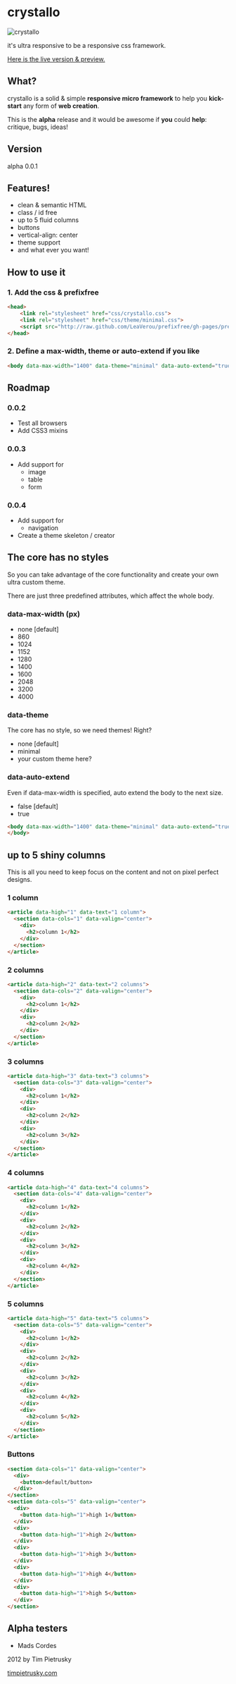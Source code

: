 # crystallo

![crystallo](https://raw.github.com/TimPietrusky/crystallo/master/img/crystallo_big.png)

it's ultra responsive to be a responsive css framework.

[Here is the live version & preview. ](http://timpietrusky.github.com/crystallo)

## What?
crystallo is a solid & simple **responsive micro framework** to help you **kick-start** any form of **web creation**.

This is the **alpha** release and it would be awesome if **you** could **help**: critique, bugs, ideas!

## Version

alpha 0.0.1

## Features!

* clean & semantic HTML
* class / id free
* up to 5 fluid columns
* buttons
* vertical-align: center
* theme support
* and what ever you want!

## How to use it

### 1. Add the css & prefixfree

```html
<head>
    <link rel="stylesheet" href="css/crystallo.css">
    <link rel="stylesheet" href="css/theme/minimal.css">
    <script src="http://raw.github.com/LeaVerou/prefixfree/gh-pages/prefixfree.min.js"></script>
</head>
```

### 2. Define a max-width, theme or auto-extend if you like

```html
<body data-max-width="1400" data-theme="minimal" data-auto-extend="true">
```

## Roadmap

### 0.0.2

* Test all browsers
* Add CSS3 mixins

### 0.0.3
* Add support for
  * image
  * table
  * form

### 0.0.4

* Add support for
  * navigation
* Create a theme skeleton / creator


## The core has no styles

So you can take advantage of the core functionality and create your own ultra custom theme.

There are just three predefined attributes, which affect the whole body.


### data-max-width (px)

* none [default]
* 860
* 1024
* 1152
* 1280
* 1400
* 1600
* 2048
* 3200
* 4000


### data-theme

The core has no style, so we need themes! Right?

* none [default]
* minimal
* your custom theme here?


### data-auto-extend

Even if data-max-width is specified, auto extend the body to the next size.

* false [default]
* true

```html
<body data-max-width="1400" data-theme="minimal" data-auto-extend="true">
</body>
```

## up to 5 shiny columns

This is all you need to keep focus on the content and not on pixel perfect designs.

### 1 column

```html
<article data-high="1" data-text="1 column">
  <section data-cols="1" data-valign="center">
    <div>
      <h2>column 1</h2>
    </div>
  </section>
</article>
```

### 2 columns  
```html
<article data-high="2" data-text="2 columns">
  <section data-cols="2" data-valign="center">
    <div>
      <h2>column 1</h2>
    </div>
    <div>
      <h2>column 2</h2>
    </div>
  </section>
</article>
```

### 3 columns  
```html
<article data-high="3" data-text="3 columns">
  <section data-cols="3" data-valign="center">
    <div>
      <h2>column 1</h2>
    </div>
    <div>
      <h2>column 2</h2>
    </div>
    <div>
      <h2>column 3</h2>
    </div>
  </section>
</article>
```

### 4 columns  
```html
<article data-high="4" data-text="4 columns">
  <section data-cols="4" data-valign="center">
    <div>
      <h2>column 1</h2>
    </div>
    <div>
      <h2>column 2</h2>
    </div>
    <div>
      <h2>column 3</h2>
    </div>
    <div>
      <h2>column 4</h2>
    </div>
  </section>
</article>
```
        
### 5 columns    
```html
<article data-high="5" data-text="5 columns">
  <section data-cols="5" data-valign="center">
    <div>
      <h2>column 1</h2>
    </div>
    <div>
      <h2>column 2</h2>
    </div>
    <div>
      <h2>column 3</h2>
    </div>
    <div>
      <h2>column 4</h2>
    </div>
    <div>
      <h2>column 5</h2>
    </div>
  </section>
</article>
```

### Buttons

```html
<section data-cols="1" data-valign="center">
  <div>
    <button>default/button>
  </div>
</section>
<section data-cols="5" data-valign="center">
  <div>
    <button data-high="1">high 1</button>
  </div>
  <div>
    <button data-high="1">high 2</button>
  </div>
  <div>
    <button data-high="1">high 3</button>
  </div>
  <div>
    <button data-high="1">high 4</button>
  </div>
  <div>
    <button data-high="1">high 5</button>
  </div>
</section>
```

## Alpha testers

* Mads Cordes


2012 by Tim Pietrusky

[timpietrusky.com](http://timpietrusky.com)